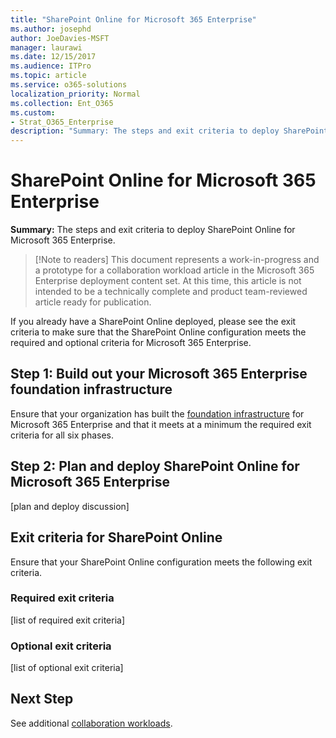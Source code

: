 ```yaml
---
title: "SharePoint Online for Microsoft 365 Enterprise"
ms.author: josephd
author: JoeDavies-MSFT
manager: laurawi
ms.date: 12/15/2017
ms.audience: ITPro
ms.topic: article
ms.service: o365-solutions
localization_priority: Normal
ms.collection: Ent_O365
ms.custom:
- Strat_O365_Enterprise
description: "Summary: The steps and exit criteria to deploy SharePoint Online for Microsoft 365 Enterprise."
---
```


# SharePoint Online for Microsoft 365 Enterprise

**Summary:** The steps and exit criteria to deploy SharePoint Online for Microsoft 365 Enterprise.

> [!Note to readers] 
> This document represents a work-in-progress and a prototype for a collaboration workload article in the Microsoft 365 Enterprise deployment content set. At this time, this article is not intended to be a technically complete and product team-reviewed article ready for publication. 

If you already have a SharePoint Online deployed, please see the exit criteria to make sure that the SharePoint Online configuration meets the required and optional criteria for Microsoft 365 Enterprise.

## Step 1: Build out your Microsoft 365 Enterprise foundation infrastructure 

Ensure that your organization has built the [foundation infrastructure](deploy-foundation-infrastructure.md) for Microsoft 365 Enterprise and that it meets at a minimum the required exit criteria for all six phases.

## Step 2: Plan and deploy SharePoint Online for Microsoft 365 Enterprise

[plan and deploy discussion]

## Exit criteria for SharePoint Online

Ensure that your SharePoint Online configuration meets the following exit criteria.

### Required exit criteria

[list of required exit criteria]

### Optional exit criteria

[list of optional exit criteria]

## Next Step

See additional [collaboration workloads](collaboration-workloads.md).
